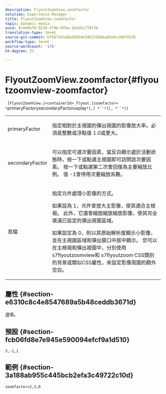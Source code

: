 ```yaml
---
description: FlyoutZoomView.zoomfactor
solution: Experience Manager
title: FlyoutZoomView.zoomfactor
topic: Dynamic media
uuid: 8c4e6bf8-0238-470b-9fbe-262eb17f8f3b
translation-type: tm+mt
source-git-commit: bf5873e5a6bdb859e19b15584ba85e9c106f853b
workflow-type: tm+mt
source-wordcount: '176'
ht-degree: 2%

---
```



# FlyoutZoomView.zoomfactor{#flyoutzoomview-zoomfactor}

` [FlyoutZoomView.|<containerId>_flyout.]zoomfactor= *`primaryFactorysecondaryFactorusplay`*[,[ *``*][, *``*]]`

<table id="table_9B98C97485DD4DEB8A6ECBCE8DF6B886"> 
 <tbody> 
  <tr> 
   <td colname="col1"> <p> <span class="codeph"> <span class="varname"> primaryFactor</span> </span> </p> </td> 
   <td colname="col2"> <p> 指定相對於主視圖的彈出視圖的影像放大率。必須是整數或浮點值<span class="codeph"> 1.0</span>或更大。 </p> </td> 
  </tr> 
  <tr> 
   <td colname="col1"> <p> <span class="codeph"> <span class="varname"> secondaryFactor</span> </span> </p> </td> 
   <td colname="col2"> <p> 可以指定可選次要因素，當反白顯示處於活動狀態時，按一下或點選主視圖即可訪問該次要因素。 按一下或點選第二次會回復為主要縮放比例。 值<span class="codeph"> -1</span>會停用次要縮放系數。 </p> </td> 
  </tr> 
  <tr> 
   <td colname="col1"> <p><span class="codeph"><span class="varname"> 高檔</span></span> </p> </td> 
   <td colname="col2"> <p>指定元件處理小影像的方式。 </p> <p>如果設為<span class="codeph"> 1</span>，元件會放大主影像，使其適合主檢視。 此外，它還會縮放縮放縮放影像，使其完全填滿已設定的彈出視窗區域。 </p> <p>如果設定為<span class="codeph"> 0</span>，則以其原始解析度顯示小影像，並在主視圖區域和彈出窗口中居中顯示。 您可以在主檢視和彈出視窗中，分別使用<span class="codeph"> s7flyoutzoomview</span>和<span class="codeph"> s7flyoutzoom</span> CSS類別的背景或類似CSS屬性，來設定影像周圍的額外空白。 </p> </td> 
  </tr> 
 </tbody> 
</table>

## 屬性 {#section-e6310c8c4e8547689a5b48ceddb3671d}

選填。

## 預設 {#section-fcb06fd8e7e945e590094efcf9a1d510}

`3,-1,1`

## 範例 {#section-3a188ab955c445bcb2efa3c49722c10d}

`zoomfactor=2,3,0`
